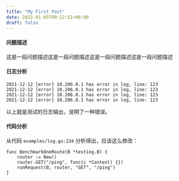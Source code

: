 ```yaml
---
title: "My First Post"
date: 2022-01-05T09:12:51+08:00
draft: false
---
```


#### 问题描述

这是一段问题描述这是一段问题描述这是一段问题描述这是一段问题描述

#### 日志分析

```shell
2021-12-12 [error] 10.206.0.1 has error in log, line: 123
2021-12-12 [error] 10.206.0.1 has error in log, line: 123
2021-12-12 [error] 10.206.0.1 has error in log, line: 123
2021-12-12 [error] 10.206.0.1 has error in log, line: 123
```
以上就是测试的日志输出，说明了一种错误。

#### 代码分析

从代码 `examples/log.go:234` 分析得出，应该这么修改：

```golang
func BenchmarkOneRoute(B *testing.B) {
	router := New()
	router.GET("/ping", func(c *Context) {})
	runRequest(B, router, "GET", "/ping")
}
``` 